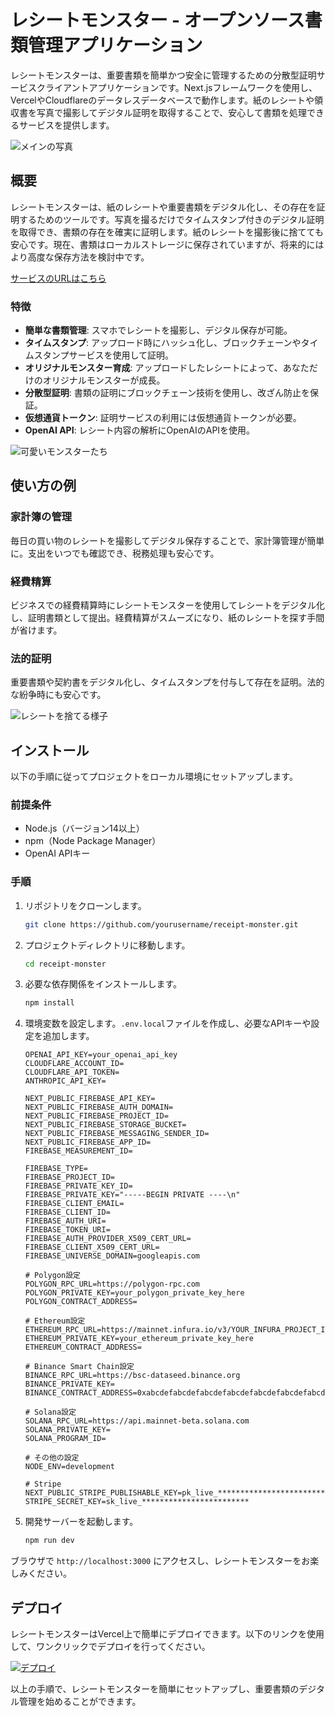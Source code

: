 # レシートモンスター - オープンソース書類管理アプリケーション

レシートモンスターは、重要書類を簡単かつ安全に管理するための分散型証明サービスクライアントアプリケーションです。Next.jsフレームワークを使用し、VercelやCloudflareのデータレスデータベースで動作します。紙のレシートや領収書を写真で撮影してデジタル証明を取得することで、安心して書類を処理できるサービスを提供します。

![メインの写真](https://doceater.io/readme1.webp)

## 概要

レシートモンスターは、紙のレシートや重要書類をデジタル化し、その存在を証明するためのツールです。写真を撮るだけでタイムスタンプ付きのデジタル証明を取得でき、書類の存在を確実に証明します。紙のレシートを撮影後に捨てても安心です。現在、書類はローカルストレージに保存されていますが、将来的にはより高度な保存方法を検討中です。

[サービスのURLはこちら](https://doceater.io/)

### 特徴

- **簡単な書類管理**: スマホでレシートを撮影し、デジタル保存が可能。
- **タイムスタンプ**: アップロード時にハッシュ化し、ブロックチェーンやタイムスタンプサービスを使用して証明。
- **オリジナルモンスター育成**: アップロードしたレシートによって、あなただけのオリジナルモンスターが成長。
- **分散型証明**: 書類の証明にブロックチェーン技術を使用し、改ざん防止を保証。
- **仮想通貨トークン**: 証明サービスの利用には仮想通貨トークンが必要。
- **OpenAI API**: レシート内容の解析にOpenAIのAPIを使用。

![可愛いモンスターたち](https://doceater.io/monsters.webp)

## 使い方の例

### 家計簿の管理

毎日の買い物のレシートを撮影してデジタル保存することで、家計簿管理が簡単に。支出をいつでも確認でき、税務処理も安心です。

### 経費精算

ビジネスでの経費精算時にレシートモンスターを使用してレシートをデジタル化し、証明書類として提出。経費精算がスムーズになり、紙のレシートを探す手間が省けます。

### 法的証明

重要書類や契約書をデジタル化し、タイムスタンプを付与して存在を証明。法的な紛争時にも安心です。

![レシートを捨てる様子](https://doceater.io/trush.webp)

## インストール

以下の手順に従ってプロジェクトをローカル環境にセットアップします。

### 前提条件

- Node.js（バージョン14以上）
- npm（Node Package Manager）
- OpenAI APIキー

### 手順

1. リポジトリをクローンします。

    ```bash
    git clone https://github.com/yourusername/receipt-monster.git
    ```

2. プロジェクトディレクトリに移動します。

    ```bash
    cd receipt-monster
    ```

3. 必要な依存関係をインストールします。

    ```bash
    npm install
    ```

4. 環境変数を設定します。`.env.local`ファイルを作成し、必要なAPIキーや設定を追加します。

    ```plaintext
    OPENAI_API_KEY=your_openai_api_key
    CLOUDFLARE_ACCOUNT_ID=
    CLOUDFLARE_API_TOKEN=
    ANTHROPIC_API_KEY=

    NEXT_PUBLIC_FIREBASE_API_KEY=
    NEXT_PUBLIC_FIREBASE_AUTH_DOMAIN=
    NEXT_PUBLIC_FIREBASE_PROJECT_ID=
    NEXT_PUBLIC_FIREBASE_STORAGE_BUCKET=
    NEXT_PUBLIC_FIREBASE_MESSAGING_SENDER_ID=
    NEXT_PUBLIC_FIREBASE_APP_ID=
    FIREBASE_MEASUREMENT_ID=

    FIREBASE_TYPE=
    FIREBASE_PROJECT_ID=
    FIREBASE_PRIVATE_KEY_ID=
    FIREBASE_PRIVATE_KEY="-----BEGIN PRIVATE ----\n"
    FIREBASE_CLIENT_EMAIL=
    FIREBASE_CLIENT_ID=
    FIREBASE_AUTH_URI=
    FIREBASE_TOKEN_URI=
    FIREBASE_AUTH_PROVIDER_X509_CERT_URL=
    FIREBASE_CLIENT_X509_CERT_URL=
    FIREBASE_UNIVERSE_DOMAIN=googleapis.com

    # Polygon設定
    POLYGON_RPC_URL=https://polygon-rpc.com
    POLYGON_PRIVATE_KEY=your_polygon_private_key_here
    POLYGON_CONTRACT_ADDRESS=

    # Ethereum設定
    ETHEREUM_RPC_URL=https://mainnet.infura.io/v3/YOUR_INFURA_PROJECT_ID
    ETHEREUM_PRIVATE_KEY=your_ethereum_private_key_here
    ETHEREUM_CONTRACT_ADDRESS=

    # Binance Smart Chain設定
    BINANCE_RPC_URL=https://bsc-dataseed.binance.org
    BINANCE_PRIVATE_KEY=
    BINANCE_CONTRACT_ADDRESS=0xabcdefabcdefabcdefabcdefabcdefabcdefabcd

    # Solana設定
    SOLANA_RPC_URL=https://api.mainnet-beta.solana.com
    SOLANA_PRIVATE_KEY=
    SOLANA_PROGRAM_ID=

    # その他の設定
    NODE_ENV=development

    # Stripe
    NEXT_PUBLIC_STRIPE_PUBLISHABLE_KEY=pk_live_********************************
    STRIPE_SECRET_KEY=sk_live_************************
    ```

5. 開発サーバーを起動します。

    ```bash
    npm run dev
    ```

ブラウザで `http://localhost:3000` にアクセスし、レシートモンスターをお楽しみください。

## デプロイ

レシートモンスターはVercel上で簡単にデプロイできます。以下のリンクを使用して、ワンクリックでデプロイを行ってください。

[![デプロイ](https://vercel.com/button)](https://vercel.com/new/clone?repository-url=https://github.com/yukihamada/receipt-monster)

以上の手順で、レシートモンスターを簡単にセットアップし、重要書類のデジタル管理を始めることができます。